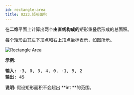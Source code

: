 ```yaml
---
id: rectangle-area
title: 0223.矩形面积
---
```

在**二维**平面上计算出两个**由直线构成的**矩形重叠后形成的总面积。

每个矩形由其左下顶点和右上顶点坐标表示，如图所示。

![Rectangle Area](https://assets.leetcode-cn.com/aliyun-lc-upload/uploads/2018/10/22/rectangle_area.png)

**示例:**


<pre><strong>输入:</strong> -3, 0, 3, 4, 0, -1, 9, 2<br/><strong>输出:</strong> 45</pre>

**说明:** 假设矩形面积不会超出 **int **的范围。
